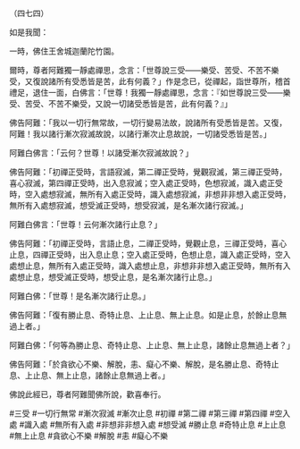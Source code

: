 （四七四）

如是我聞：

一時，佛住王舍城迦蘭陀竹園。

爾時，尊者阿難獨一靜處禪思，念言：「世尊說三受——樂受、苦受、不苦不樂受，又復說諸所有受悉皆是苦，此有何義？」作是念已，從禪起，詣世尊所，稽首禮足，退住一面，白佛言：「世尊！我獨一靜處禪思，念言：『如世尊說三受——樂受、苦受、不苦不樂受，又說一切諸受悉皆是苦，此有何義？』」

佛告阿難：「我以一切行無常故，一切行變易法故，說諸所有受悉皆是苦。又復，阿難！我以諸行漸次寂滅故說，以諸行漸次止息故說，一切諸受悉皆是苦。」

阿難白佛言：「云何？世尊！以諸受漸次寂滅故說？」

佛告阿難：「初禪正受時，言語寂滅，第二禪正受時，覺觀寂滅，第三禪正受時，喜心寂滅，第四禪正受時，出入息寂滅；空入處正受時，色想寂滅，識入處正受時，空入處想寂滅，無所有入處正受時，識入處想寂滅，非想非非想入處正受時，無所有入處想寂滅，想受滅正受時，想受寂滅，是名漸次諸行寂滅。」

阿難白佛言：「世尊！云何漸次諸行止息？」

佛告阿難：「初禪正受時，言語止息，二禪正受時，覺觀止息，三禪正受時，喜心止息，四禪正受時，出入息止息；空入處正受時，色想止息，識入處正受時，空入處想止息，無所有入處正受時，識入處想止息，非想非非想入處正受時，無所有入處想止息，想受滅正受時，想受止息，是名漸次諸行止息。」

阿難白佛：「世尊！是名漸次諸行止息。」

佛告阿難：「復有勝止息、奇特止息、上止息、無上止息。如是止息，於餘止息無過上者。」

阿難白佛：「何等為勝止息、奇特止息、上止息、無上止息，諸餘止息無過上者？」

佛告阿難：「於貪欲心不樂、解脫，恚、癡心不樂、解脫，是名勝止息、奇特止息、上止息、無上止息，諸餘止息無過上者。」

佛說此經已，尊者阿難聞佛所說，歡喜奉行。




#三受
#一切行無常
#漸次寂滅
#漸次止息
#初禪
#第二禪
#第三禪
#第四禪
#空入處
#識入處
#無所有入處
#非想非非想入處
#想受滅
#勝止息
#奇特止息
#上止息
#無上止息
#貪欲心不樂
#解脫
#恚
#癡心不樂
